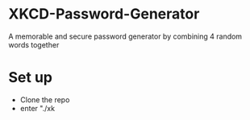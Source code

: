 # XKCD-Password-Generator
A memorable and secure password generator by combining 4 random words together

# Set up
- Clone the repo
- enter "./xk
